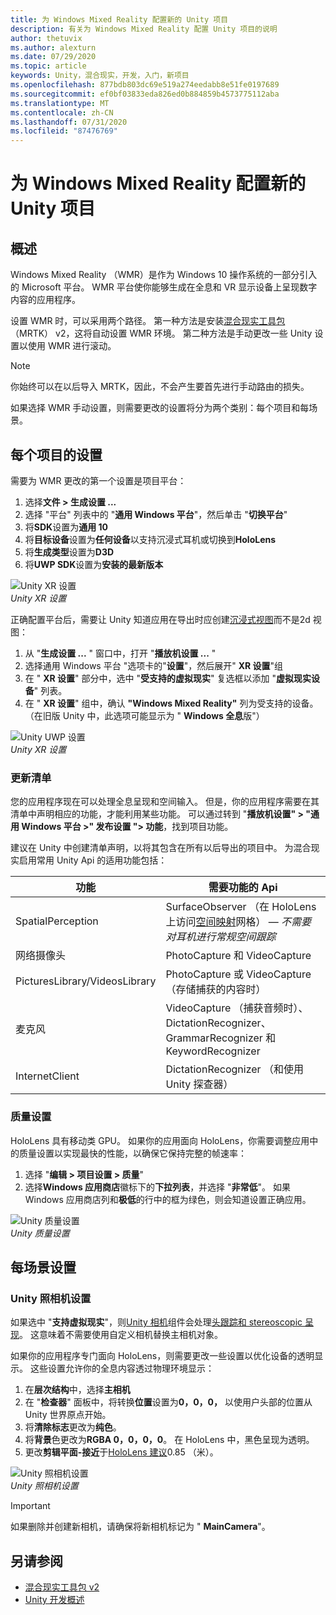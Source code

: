 ```yaml
---
title: 为 Windows Mixed Reality 配置新的 Unity 项目
description: 有关为 Windows Mixed Reality 配置 Unity 项目的说明
author: thetuvix
ms.author: alexturn
ms.date: 07/29/2020
ms.topic: article
keywords: Unity，混合现实，开发，入门，新项目
ms.openlocfilehash: 877bdb803dc69e519a274eedabb8e51fe0197689
ms.sourcegitcommit: ef0bf03833eda826ed0b884859b4573775112aba
ms.translationtype: MT
ms.contentlocale: zh-CN
ms.lasthandoff: 07/31/2020
ms.locfileid: "87476769"
---
```

# <a name="configure-a-new-unity-project-for-windows-mixed-reality"></a>为 Windows Mixed Reality 配置新的 Unity 项目 

## <a name="overview"></a>概述

Windows Mixed Reality （WMR）是作为 Windows 10 操作系统的一部分引入的 Microsoft 平台。 WMR 平台使你能够生成在全息和 VR 显示设备上呈现数字内容的应用程序。

设置 WMR 时，可以采用两个路径。 第一种方法是安装[混合现实工具包](https://microsoft.github.io/MixedRealityToolkit-Unity/Documentation/GettingStartedWithTheMRTK.html)（MRTK） v2，这将自动设置 WMR 环境。 第二种方法是手动更改一些 Unity 设置以使用 WMR 进行滚动。 

> [!NOTE]
> 你始终可以在以后导入 MRTK，因此，不会产生要首先进行手动路由的损失。

如果选择 WMR 手动设置，则需要更改的设置将分为两个类别：每个项目和每场景。

## <a name="per-project-settings"></a>每个项目的设置

需要为 WMR 更改的第一个设置是项目平台： 
1. 选择**文件 > 生成设置 ...**
2. 选择 "平台" 列表中的 "**通用 Windows 平台**"，然后单击 "**切换平台**"
3. 将**SDK**设置为**通用 10**
4. 将**目标设备**设置为**任何设备**以支持沉浸式耳机或切换到**HoloLens**
5. 将**生成类型**设置为**D3D**
6. 将**UWP SDK**设置为**安装的最新版本**

![Unity XR 设置](images/unity-uwp-settings.png)<br>
*Unity XR 设置*

正确配置平台后，需要让 Unity 知道应用在导出时应创建[沉浸式视图](app-views.md)而不是2d 视图：
1. 从 "**生成设置 ...** " 窗口中，打开 "**播放机设置 ...** "
2. 选择通用 Windows 平台 "选项卡的"**设置**"，然后展开" **XR 设置**"组
3. 在 " **XR 设置**" 部分中，选中 "**受支持的虚拟现实**" 复选框以添加 "**虚拟现实设备**" 列表。
4. 在 " **XR 设置**" 组中，确认 **"Windows Mixed Reality"** 列为受支持的设备。 （在旧版 Unity 中，此选项可能显示为 " **Windows 全息**版"）

![Unity UWP 设置](images/xrsettings.png)<br>
*Unity XR 设置*

### <a name="updating-the-manifest"></a>更新清单

您的应用程序现在可以处理全息呈现和空间输入。 但是，你的应用程序需要在其清单中声明相应的功能，才能利用某些功能。 可以通过转到 "**播放机设置" > "通用 Windows 平台 >" 发布设置 "> 功能**，找到项目功能。 

建议在 Unity 中创建清单声明，以将其包含在所有以后导出的项目中。 为混合现实启用常用 Unity Api 的适用功能包括：

|  功能  |  需要功能的 Api | 
|----------|----------|
|  SpatialPerception  |  SurfaceObserver （在 HoloLens 上访问[空间映射](spatial-mapping.md)网格） &mdash; *不需要对耳机进行常规空间跟踪* | 
|  网络摄像头  |  PhotoCapture 和 VideoCapture | 
|  PicturesLibrary/VideosLibrary  |  PhotoCapture 或 VideoCapture （存储捕获的内容时） | 
|  麦克风  |  VideoCapture （捕获音频时）、DictationRecognizer、GrammarRecognizer 和 KeywordRecognizer | 
|  InternetClient  |  DictationRecognizer （和使用 Unity 探查器） | 

### <a name="quality-settings"></a>质量设置

HoloLens 具有移动类 GPU。 如果你的应用面向 HoloLens，你需要调整应用中的质量设置以实现最快的性能，以确保它保持完整的帧速率：
1. 选择 "**编辑 > 项目设置 > 质量**"
2. 选择**Windows 应用商店**徽标下的**下拉列表**，并选择 "**非常低**"。 如果 Windows 应用商店列和**极低**的行中的框为绿色，则会知道设置正确应用。

![Unity 质量设置](images/getting-started-unity-quality-settings.jpg)<br>
*Unity 质量设置*

## <a name="per-scene-settings"></a>每场景设置

### <a name="unity-camera-settings"></a>Unity 照相机设置

如果选中 "**支持虚拟现实**"，则[Unity 相机](camera-in-unity.md)组件会处理[头跟踪和 stereoscopic 呈现](rendering.md)。 这意味着不需要使用自定义相机替换主相机对象。

如果你的应用程序专门面向 HoloLens，则需要更改一些设置以优化设备的透明显示。 这些设置允许你的全息内容透过物理环境显示：
1. 在**层次结构**中，选择**主相机**
2. 在 "**检查器**" 面板中，将转换**位置**设置为**0，0，0，** 以使用户头部的位置从 Unity 世界原点开始。
3. 将**清除标志**更改为**纯色**。
4. 将**背景**色更改为**RGBA 0，0，0，0**。 在 HoloLens 中，黑色呈现为透明。
5. 更改**剪辑平面-接近**于[HoloLens 建议](camera-in-unity.md#clip-planes)0.85 （米）。

![Unity 照相机设置](images/Unitycamerasettings.png)<br>
*Unity 照相机设置*

> [!IMPORTANT]
> 如果删除并创建新相机，请确保将新相机标记为 " **MainCamera**"。

## <a name="see-also"></a>另请参阅
* [混合现实工具包 v2](mrtk-getting-started.md)
* [Unity 开发概述](unity-development-overview.md)
